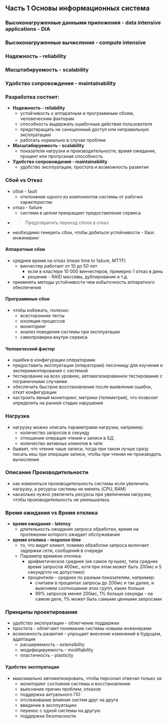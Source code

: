 ## Часть 1 Основы информационных система

### Высоконагруженные данными приложения - data intensive applications - DIA
### Высоконагруженные вычисления - compute intensive
### Надежность - reliability
### Масштабируемость - scalability
### Удобство сопровождения - maintainability

### Разработка состоит:
- **Надежность - reliability**
  - устойчивость к аппаратным и программным сбоям, человеческим факторам
  - способность выдержать ошибочные действия пользователя
  - предотвращать не санкционный доступ или неправильную эксплуатацию
  - работать нормально в случае проблем
- **Масштабируемость - scalability**
  - показатели нагрузки и производительности, время ожидания, процент или пропускная способность
- **Удобство сопровождения - maintainability**
  - удобство эксплуатации, простота и возможность развития

### Сбой vs Отказ
- сбой - fault
  - отклонение одного из компонентов системы от рабочих характеристик
- отказ - failure
  - система в целом прекращает предоставление сервиса
- > Предотвратить переход сбоев в отказ
- необходимо генерить сбои, чтобы добиться устойчивости - Хаос инжиниринг

#### Аппаратные сбои
- среднее время на отказ (mean time to failure, MTTF)
  - винчестер работает от 10 до 50 лет
    - если в кластере 10 000 винчестеров, примерно 1 отказ в день
    - решение - RAID массивы, дублирование и т.д.
- применять методы устойчивости чем избыточность аппаратного обеспечения

#### Программные сбои
- чтобы избежать, полезно:
  - всесторонние тесты
  - изоляция процессов
  - мониторинг
  - анализ поведения системы при эксплуатации
  - самопроверка внутри сервиса

#### Человеческий фактор
- ошибки в конфигурации операторами
- предоставить эксплуатации (операторам) песочницу для изучения и экспериментирования с системой
- тестирование на всех уровнях, автоматизированное тестирование с пограничными случаями
- обеспечить быстрое восстановление после выявления ошибок, откат конфигурации
- настроить явный мониторинг, метрики (телеметрия), что позволит определить на ранней стадии нарушения

### Нагрузка
- нагрузку можно описать параметрами нагрузки, например:
  - количество запросов в секунду
  - отношение операция чтения к записи в БД
  - количество активных клиентов в чате
- бывает, что чтение чаше записи, тогда при таком лучше сразу писать кеш при операции записи, чтобы при чтении не производить вычисления

### Описание Производительности
- как измениться производительность системы если увеличить нагрузку, а ресурсы системы не менять (CPU, RAM)
- насколько нужно увеличить ресурсы при увеличении нагрузки, чтобы производительность не уменьшалась

### Время ожидания vs Время отклика
- **время ожидания - latency**
  - длительность ожидания запроса обработки, время на протяжении которого ожидает обслуживания
- **время отклика - response time**
  - то, что видит клиент, помимо обработки запроса включает задержки сети, сообщений в очереди
  - Параметр времени отклика:
    - арифметическое среднее (не самое лучшее), типа среднее время запросов 400мс, хотя при этом может быть 200мс и 5 секунд(что не допустимо)
    - процентили - среднее по разным показателям, например:
      - считаем в процентах запросы до 200мс и так далее, и выясняем соотношение этих групп, каких больше
      - 99% запросов менее 200мс, 1% больше секунды - на самом деле, 1% может быть самыми ценными запросами

### Принципы проектирования
- удобство эксплуатации - облегчение поддержки
- простота - облегчает понимание системы новыми инженерами
- возможность развития - упрощает внесение изменений в будущем, адаптация
  - расширяемость - extensibility
  - модифицируемость - modifiability
  - пластичность - plasticity

#### Удобство эксплуатации
- максимально автоматизировать, чтобы персонал отвечал только за:
  - мониторинг состояния системы и восстановления
  - выяснение причин проблем, отказов
  - поддержка актуального ПО
  - отслеживание влияния систем друг на друга
  - введение в эксплуатацию
  - перенос с одной системы на другую
  - поддержка безопасности